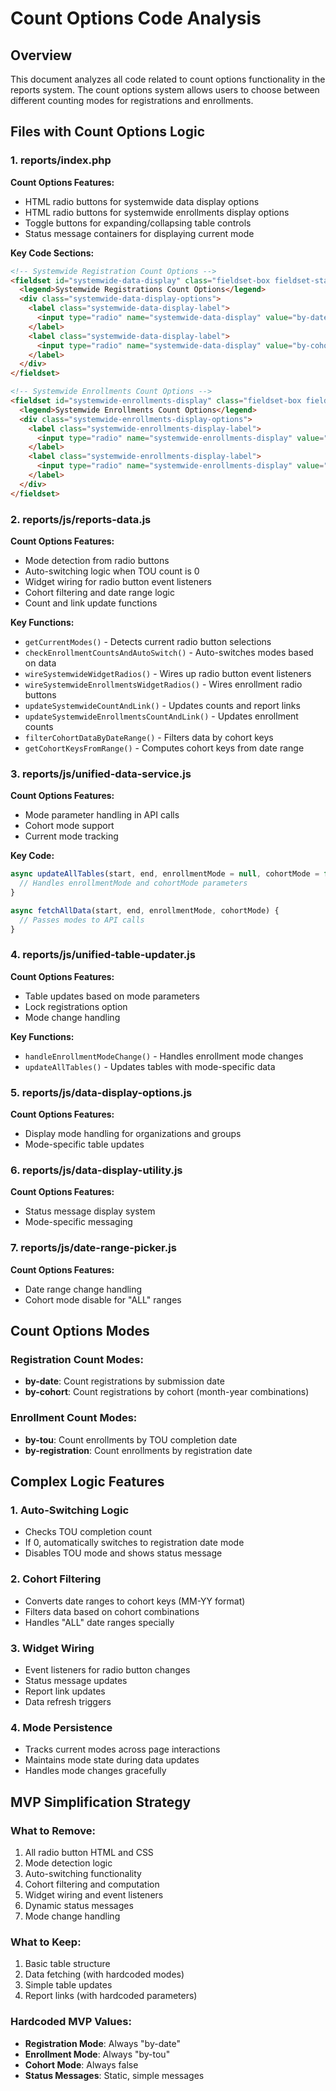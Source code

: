 # Count Options Code Analysis

## Overview
This document analyzes all code related to count options functionality in the reports system. The count options system allows users to choose between different counting modes for registrations and enrollments.

## Files with Count Options Logic

### 1. **reports/index.php**
**Count Options Features:**
- HTML radio buttons for systemwide data display options
- HTML radio buttons for systemwide enrollments display options
- Toggle buttons for expanding/collapsing table controls
- Status message containers for displaying current mode

**Key Code Sections:**
```html
<!-- Systemwide Registration Count Options -->
<fieldset id="systemwide-data-display" class="fieldset-box fieldset-stack">
  <legend>Systemwide Registrations Count Options</legend>
  <div class="systemwide-data-display-options">
    <label class="systemwide-data-display-label">
      <input type="radio" name="systemwide-data-display" value="by-date" class="systemwide-data-display-radio" checked> count registrations by submission date
    </label>
    <label class="systemwide-data-display-label">
      <input type="radio" name="systemwide-data-display" value="by-cohort" class="systemwide-data-display-radio"> count registrations by cohort(s)
    </label>
  </div>
</fieldset>

<!-- Systemwide Enrollments Count Options -->
<fieldset id="systemwide-enrollments-display" class="fieldset-box fieldset-stack">
  <legend>Systemwide Enrollments Count Options</legend>
  <div class="systemwide-enrollments-display-options">
    <label class="systemwide-enrollments-display-label">
      <input type="radio" name="systemwide-enrollments-display" value="by-tou" class="systemwide-enrollments-display-radio" checked> count enrollments by TOU completion date
    </label>
    <label class="systemwide-enrollments-display-label">
      <input type="radio" name="systemwide-enrollments-display" value="by-registration" class="systemwide-enrollments-display-radio"> count enrollments by registration date
    </label>
  </div>
</fieldset>
```

### 2. **reports/js/reports-data.js**
**Count Options Features:**
- Mode detection from radio buttons
- Auto-switching logic when TOU count is 0
- Widget wiring for radio button event listeners
- Cohort filtering and date range logic
- Count and link update functions

**Key Functions:**
- `getCurrentModes()` - Detects current radio button selections
- `checkEnrollmentCountsAndAutoSwitch()` - Auto-switches modes based on data
- `wireSystemwideWidgetRadios()` - Wires up radio button event listeners
- `wireSystemwideEnrollmentsWidgetRadios()` - Wires enrollment radio buttons
- `updateSystemwideCountAndLink()` - Updates counts and report links
- `updateSystemwideEnrollmentsCountAndLink()` - Updates enrollment counts
- `filterCohortDataByDateRange()` - Filters data by cohort keys
- `getCohortKeysFromRange()` - Computes cohort keys from date range

### 3. **reports/js/unified-data-service.js**
**Count Options Features:**
- Mode parameter handling in API calls
- Cohort mode support
- Current mode tracking

**Key Code:**
```javascript
async updateAllTables(start, end, enrollmentMode = null, cohortMode = false, options = {}) {
  // Handles enrollmentMode and cohortMode parameters
}

async fetchAllData(start, end, enrollmentMode, cohortMode) {
  // Passes modes to API calls
}
```

### 4. **reports/js/unified-table-updater.js**
**Count Options Features:**
- Table updates based on mode parameters
- Lock registrations option
- Mode change handling

**Key Functions:**
- `handleEnrollmentModeChange()` - Handles enrollment mode changes
- `updateAllTables()` - Updates tables with mode-specific data

### 5. **reports/js/data-display-options.js**
**Count Options Features:**
- Display mode handling for organizations and groups
- Mode-specific table updates

### 6. **reports/js/data-display-utility.js**
**Count Options Features:**
- Status message display system
- Mode-specific messaging

### 7. **reports/js/date-range-picker.js**
**Count Options Features:**
- Date range change handling
- Cohort mode disable for "ALL" ranges

## Count Options Modes

### Registration Count Modes:
- **by-date**: Count registrations by submission date
- **by-cohort**: Count registrations by cohort (month-year combinations)

### Enrollment Count Modes:
- **by-tou**: Count enrollments by TOU completion date
- **by-registration**: Count enrollments by registration date

## Complex Logic Features

### 1. **Auto-Switching Logic**
- Checks TOU completion count
- If 0, automatically switches to registration date mode
- Disables TOU mode and shows status message

### 2. **Cohort Filtering**
- Converts date ranges to cohort keys (MM-YY format)
- Filters data based on cohort combinations
- Handles "ALL" date ranges specially

### 3. **Widget Wiring**
- Event listeners for radio button changes
- Status message updates
- Report link updates
- Data refresh triggers

### 4. **Mode Persistence**
- Tracks current modes across page interactions
- Maintains mode state during data updates
- Handles mode changes gracefully

## MVP Simplification Strategy

### What to Remove:
1. All radio button HTML and CSS
2. Mode detection logic
3. Auto-switching functionality
4. Cohort filtering and computation
5. Widget wiring and event listeners
6. Dynamic status messages
7. Mode change handling

### What to Keep:
1. Basic table structure
2. Data fetching (with hardcoded modes)
3. Simple table updates
4. Report links (with hardcoded parameters)

### Hardcoded MVP Values:
- **Registration Mode**: Always "by-date"
- **Enrollment Mode**: Always "by-tou"
- **Cohort Mode**: Always false
- **Status Messages**: Static, simple messages
